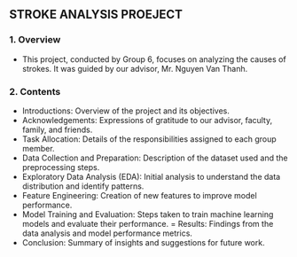 ## STROKE ANALYSIS PROEJECT
### 1. Overview
- This project, conducted by Group 6, focuses on analyzing the causes of strokes. It was guided by our advisor, Mr. Nguyen Van Thanh.
### 2. Contents
- Introductions: Overview of the project and its objectives.
- Acknowledgements: Expressions of gratitude to our advisor, faculty, family, and friends.
- Task Allocation: Details of the responsibilities assigned to each group member.
- Data Collection and Preparation: Description of the dataset used and the preprocessing steps.
- Exploratory Data Analysis (EDA): Initial analysis to understand the data distribution and identify patterns.
- Feature Engineering: Creation of new features to improve model performance.
- Model Training and Evaluation: Steps taken to train machine learning models and evaluate their performance.
= Results: Findings from the data analysis and model performance metrics.
- Conclusion: Summary of insights and suggestions for future work.
